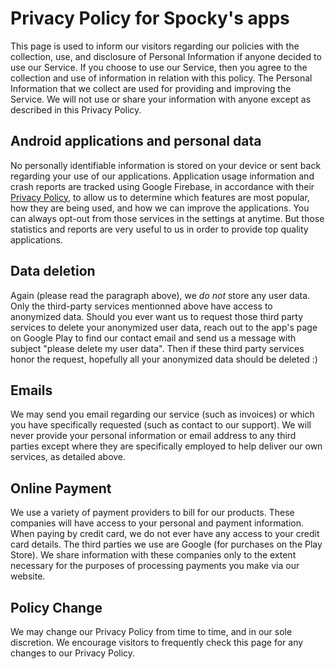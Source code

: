 # Privacy Policy for Spocky's apps

This page is used to inform our visitors regarding our policies with the collection, use, and disclosure of Personal Information if anyone decided to use our Service.
If you choose to use our Service, then you agree to the collection and use of information in relation with this policy. The Personal Information that we collect are used for providing and improving the Service. We will not use or share your information with anyone except as described in this Privacy Policy.

## Android applications and personal data
No personally identifiable information is stored on your device or sent back regarding your use of our applications.
Application usage information and crash reports are tracked using Google Firebase, in accordance with their [Privacy Policy](https://policies.google.com/privacy), to allow us to determine which features are most popular, how they are being used, and how we can improve the applications.
You can always opt-out from those services in the settings at anytime. But those statistics and reports are very useful to us in order to provide top quality applications.

## Data deletion
Again (please read the paragraph above), we _do not_ store any user data. Only the third-party services mentionned above have access to anonymized data.
Should you ever want us to request those third party services to delete your anonymized user data, reach out to the app's page on Google Play to find our contact email and send us a message with subject "please delete my user data". Then if these third party services honor the request, hopefully all your anonymized data should be deleted :)

## Emails
We may send you email regarding our service (such as invoices) or which you have specifically requested (such as contact to our support).
We will never provide your personal information or email address to any third parties except where they are specifically employed to help deliver our own services, as detailed above.

## Online Payment
We use a variety of payment providers to bill for our products. These companies will have access to your personal and payment information. When paying by credit card, we do not ever have any access to your credit card details.
The third parties we use are Google (for purchases on the Play Store).
We share information with these companies only to the extent necessary for the purposes of processing payments you make via our website.

## Policy Change
We may change our Privacy Policy from time to time, and in our sole discretion. We encourage visitors to frequently check this page for any changes to our Privacy Policy.

